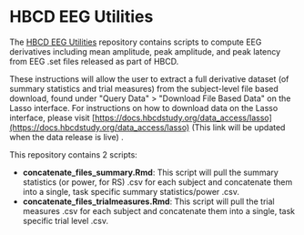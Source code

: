 # HBCD EEG Utilities

The [HBCD EEG Utilities](https://github.com/Child-Development-Lab/HBCD-EEG-Utilities) repository contains scripts to compute EEG derivatives including mean amplitude, peak amplitude, and peak latency from EEG .set files released as part of HBCD.

These instructions will allow the user to extract a full derivative dataset (of summary statistics and trial measures) from the subject-level file based download, found under "Query Data" > "Download File Based Data" on the Lasso interface. For instructions on how to download data on the Lasso interface, please visit [https://docs.hbcdstudy.org/data_access/lasso](https://docs.hbcdstudy.org/data_access/lasso) (This link will be updated when the data release is live) .

This repository contains 2 scripts: 

* **concatenate_files_summary.Rmd**: This script will pull the summary statistics (or power, for RS) .csv for each subject and concatenate them into a single, task specific summary statistics/power .csv. 
* **concatenate_files_trialmeasures.Rmd**: This script will pull the trial measures .csv for each subject and concatenate them into a single, task specific trial level .csv.


